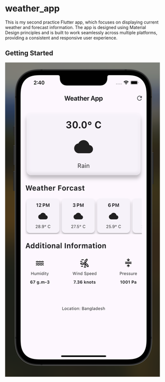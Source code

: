 # weather_app

This is my second practice Flutter app, which focuses on displaying current weather and forecast information. The app is designed using Material Design principles and is built to work seamlessly across multiple platforms, providing a consistent and responsive user experience.

## Getting Started
<img src="image.png" alt="Alt text" width="640" height="1024">


